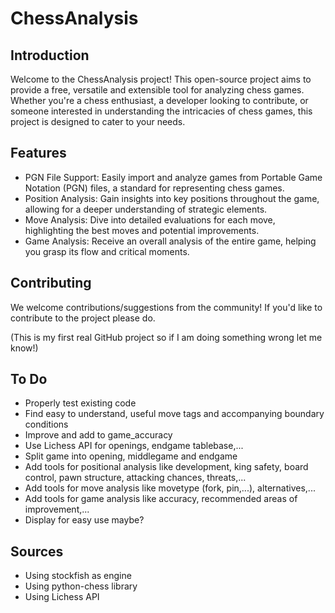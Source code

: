 # ChessAnalysis

## Introduction
Welcome to the ChessAnalysis project! This open-source project aims to provide a free, versatile and extensible tool for analyzing chess games. Whether you're a chess enthusiast, a developer looking to contribute, or someone interested in understanding the intricacies of chess games, this project is designed to cater to your needs.

## Features
- PGN File Support: Easily import and analyze games from Portable Game Notation (PGN) files, a standard for representing chess games.
- Position Analysis: Gain insights into key positions throughout the game, allowing for a deeper understanding of strategic elements.
- Move Analysis: Dive into detailed evaluations for each move, highlighting the best moves and potential improvements.
- Game Analysis: Receive an overall analysis of the entire game, helping you grasp its flow and critical moments.

## Contributing
We welcome contributions/suggestions from the community! If you'd like to contribute to the project please do.

(This is my first real GitHub project so if I am doing something wrong let me know!)

## To Do
- Properly test existing code
- Find easy to understand, useful move tags and accompanying boundary conditions
- Improve and add to game_accuracy
- Use Lichess API for openings, endgame tablebase,...
- Split game into opening, middlegame and endgame
- Add tools for positional analysis like development, king safety, board control, pawn structure, attacking chances, threats,...
- Add tools for move analysis like movetype (fork, pin,...), alternatives,...
- Add tools for game analysis like accuracy, recommended areas of improvement,...
- Display for easy use maybe?

## Sources
- Using stockfish as engine
- Using python-chess library
- Using Lichess API
